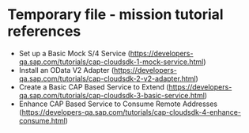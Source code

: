 # Temporary file - mission tutorial references

- Set up a Basic Mock S/4 Service (<https://developers-qa.sap.com/tutorials/cap-cloudsdk-1-mock-service.html>)
- Install an OData V2 Adapter (<https://developers-qa.sap.com/tutorials/cap-cloudsdk-2-v2-adapter.html>)
- Create a Basic CAP Based Service to Extend (<https://developers-qa.sap.com/tutorials/cap-cloudsdk-3-basic-service.html>)
- Enhance CAP Based Service to Consume Remote Addresses (<https://developers-qa.sap.com/tutorials/cap-cloudsdk-4-enhance-consume.html>)
